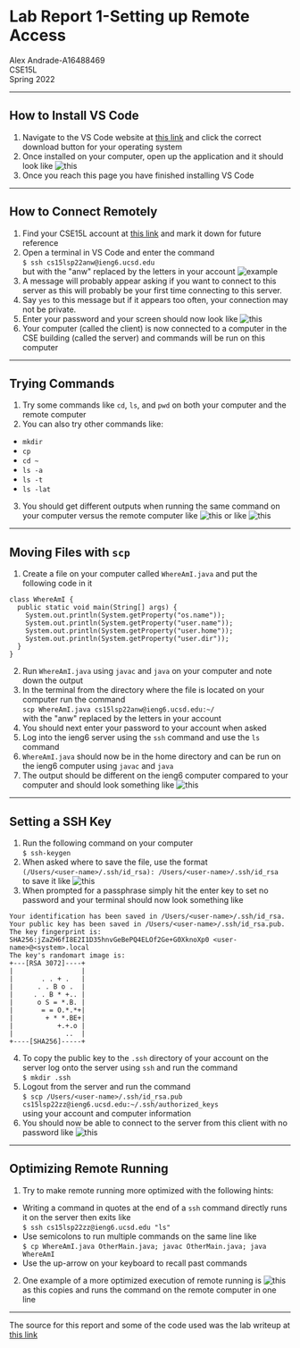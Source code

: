 # Lab Report 1-Setting up Remote Access
Alex Andrade-A16488469  
CSE15L  
Spring 2022

---

## How to Install VS Code 
1. Navigate to the VS Code website at [this link](https://code.visualstudio.com/) and click the correct download button for your operating system
2. Once installed on your computer, open up the application and it should look like ![this](Screenshots/VS_Code_1.png)
3. Once you reach this page you have finished installing VS Code

---

## How to Connect Remotely 
1. Find your CSE15L account at [this link](https://sdacs.ucsd.edu/~icc/index.php) and mark it down for future reference
2. Open a terminal in VS Code and enter the command     
`$ ssh cs15lsp22anw@ieng6.ucsd.edu`                           
but with the "anw" replaced by the letters in your account
![example](Screenshots/Terminal_1.png)
3. A message will probably appear asking if you want to connect to this server as this will probably be your first time connecting to this server.
4. Say `yes` to this message but if it appears too often, your connection may not be private.
5. Enter your password and your screen should now look like ![this](Screenshots/Login_1.png)
6. Your computer (called the client) is now connected to a computer in the CSE building (called the server) and commands will be run on this computer

---

## Trying Commands
1. Try some commands like `cd`, `ls`, and `pwd` on both your computer and the remote computer
2. You can also try other commands like:
* `mkdir`
* `cp`
* `cd ~`
* `ls -a`
* `ls -t`
* `ls -lat`
3. You should get different outputs when running the same command on your computer versus the remote computer like ![this](Screenshots/Command_1.png) or like ![this](Screenshots/Command_2.png)

---

## Moving Files with `scp`
1. Create a file on your computer called `WhereAmI.java` and put the following code in it 
```
class WhereAmI {
  public static void main(String[] args) {
    System.out.println(System.getProperty("os.name"));
    System.out.println(System.getProperty("user.name"));
    System.out.println(System.getProperty("user.home"));
    System.out.println(System.getProperty("user.dir"));
  }
}
```
2. Run `WhereAmI.java` using `javac` and `java` on your computer and note down the output
3. In the terminal from the directory where the file is located on your computer run the command         
`scp WhereAmI.java cs15lsp22anw@ieng6.ucsd.edu:~/`      
with the "anw" replaced by the letters in your account
4. You should next enter your password to your account when asked
5. Log into the ieng6 server using the `ssh` command and use the `ls` command
6. `WhereAmI.java` should now be in the home directory and can be run on the ieng6 computer using `javac` and `java`
7. The output should be different on the ieng6 computer compared to your computer and should look something like ![this](Screenshots/WhereAmI_Output.png)

---

## Setting a SSH Key
1. Run the following command on your computer       
`$ ssh-keygen`  
2. When asked where to save the file, use the format        
`(/Users/<user-name>/.ssh/id_rsa): /Users/<user-name>/.ssh/id_rsa`         
to save it like ![this](Screenshots/Keygen_1.png)
3. When prompted for a passphrase simply hit the enter key to set no password and your terminal should now look something like 
```
Your identification has been saved in /Users/<user-name>/.ssh/id_rsa.
Your public key has been saved in /Users/<user-name>/.ssh/id_rsa.pub.
The key fingerprint is:
SHA256:jZaZH6fI8E2I1D35hnvGeBePQ4ELOf2Ge+G0XknoXp0 <user-name>@<system>.local
The key's randomart image is:
+---[RSA 3072]----+
|                 |
|       . . + .   |
|      . . B o .  |
|     . . B * +.. |
|      o S = *.B. |
|       = = O.*.*+|
|        + * *.BE+|
|           +.+.o |
|             ..  |
+----[SHA256]-----+
```
4. To copy the public key to the `.ssh` directory of your account on the server log onto the server using `ssh` and run the command                               
`$ mkdir .ssh`
5. Logout from the server and run the command   
`$ scp /Users/<user-name>/.ssh/id_rsa.pub cs15lsp22zz@ieng6.ucsd.edu:~/.ssh/authorized_keys`        
using your account and computer information
6. You should now be able to connect to the server from this client with no password like ![this](Screenshots/No_Pass.png)

---

## Optimizing Remote Running
1. Try to make remote running more optimized with the following hints:
* Writing a command in quotes at the end of a `ssh` command directly runs it on the server then exits like  
`$ ssh cs15lsp22zz@ieng6.ucsd.edu "ls"`
* Use semicolons to run multiple commands on the same line like     
`$ cp WhereAmI.java OtherMain.java; javac OtherMain.java; java WhereAmI`
* Use the up-arrow on your keyboard to recall past commands
2. One example of a more optimized execution of remote running is ![this](Screenshots/Optimized.png)
as this copies and runs the command on the remote computer in one line

---

The source for this report and some of the code used was the lab writeup at [this link](https://docs.google.com/document/d/1AO6RDoJnaWxMui-UFjEa_2bbQ4qcANpbIpPuV-awsOg/edit)